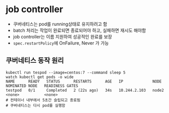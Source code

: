 # job controller
  - 쿠버네티스는 pod를 running상태로 유지하려고 함
  - batch 처리는 작업이 완료되면 종료되어야 하고, 실패하면 재시도 해야함
  - job controller는 이름 지원하여 성공적인 완료를 보장
  - `spec.restartPolicy`에 OnFailure, Never 가 가능





















## 쿠버네티스 동작 원리 
```
kubectl run tespod --image=centos:7 --command sleep 5 
watch kubectl get pods -o wide
NAME      READY   STATUS      RESTARTS      AGE   IP             NODE    NOMINATED NODE   READINESS GATES
testpod   0/1     Completed   2 (22s ago)   34s   10.244.2.103   node2   <none>           <none>
# 컨테이너 내부에서 5초간 슬립되고 종료됨
# 쿠버네티스는 다시 pod를 실행함
```
